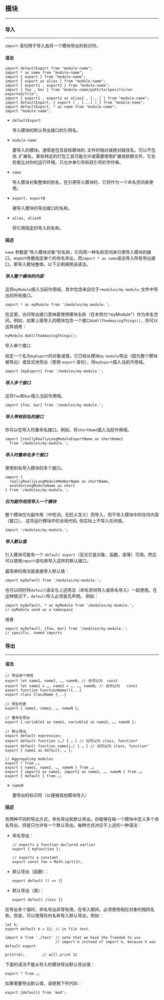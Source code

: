 ## 模块

---



### 导入

---

`import` 语句用于导入由另一个模块导出的标识符。

#### 语法

```
import defaultExport from "module-name";
import * as name from "module-name";
import { export } from "module-name";
import { export as alias } from "module-name";
import { export1 , export2 } from "module-name";
import { foo , bar } from "module-name/path/to/specific/un-exported/file";
import { export1 , export2 as alias2 , [...] } from "module-name";
import defaultExport, { export [ , [...] ] } from "module-name";
import defaultExport, * as name from "module-name";
import "module-name";
```

- `defaultExport`

  导入模块的默认导出接口的引用名。

- `module-name`

  要导入的模块。通常是包含目标模块的`.`文件的相对或绝对路径名，可以不包括`.`扩展名。某些特定的打包工具可能允许或需要使用扩展或依赖文件，它会检查比对你的运行环境。只允许单引号和双引号的字符串。

- `name`

  导入模块对象整体的别名，在引用导入模块时，它将作为一个命名空间来使用。

- `export, exportN`

  被导入模块的导出接口的名称。

- `alias, aliasN`

  将引用指定的导入的名称。



#### 描述

`name` 参数是“导入模块对象”的名称，它将用一种名称空间来引用导入模块的接口。export参数指定单个的命名导出，而`import * as name`语法导入所有导出接口，即导入模块整体。以下示例阐明该语法。

##### 导入整个模块的内容

这将`myModule`插入当前作用域，其中包含来自位于`/modules/my-module.`文件中导出的所有接口。

```
import * as myModule from '/modules/my-module.';
```

在这里，访问导出接口意味着使用模块名称（在本例为“myModule”）作为命名空间。例如，如果上面导入的模块包含一个接口`doAllTheAmazingThings()`，你可以这样调用：

```
myModule.doAllTheAmazingThings();
```

导入单个接口

给定一个名为`myExport`的对象或值，它已经从模块`my-module`导出（因为整个模块被导出）或显式地导出（使用 `export` 语句），将`myExport`插入当前作用域。

```
import {myExport} from '/modules/my-module.';
```

##### 导入多个接口

这将`foo`和`bar`插入当前作用域。

```
import {foo, bar} from '/modules/my-module.';
```

##### 导入带有别名的接口

你可以在导入时重命名接口。例如，将`shortName`插入当前作用域。

```
import {reallyReallyLongModuleExportName as shortName}
  from '/modules/my-module.';
```

##### 导入时重命名多个接口

使用别名导入模块的多个接口。

```
import {
  reallyReallyLongModuleMemberName as shortName, 
  anotherLongModuleName as short
} from '/modules/my-module.';
```

##### 仅为副作用而导入一个模块

整个模块仅为副作用（中性词，无贬义含义）而导入，而不导入模块中的任何内容（接口）。 这将运行模块中的全局代码, 但实际上不导入任何值。

```
import '/modules/my-module.';
```

##### 导入默认值

引入模块可能有一个 `default export`（无论它是对象，函数，类等）可用。然后可以使用`import`语句来导入这样的默认接口。

最简单的用法是直接导入默认值：

```
import myDefault from '/modules/my-module.';
```

也可以同时将`default`语法与上述用法（命名空间导入或命名导入）一起使用。在这种情况下，`default`导入必须首先声明。 例如：

```
import myDefault, * as myModule from '/modules/my-module.';
// myModule used as a namespace
```

或者

```
import myDefault, {foo, bar} from '/modules/my-module.';
// specific, named imports
```



### 导出

---

#### 语法


```
// 导出单个特性
export let name1, name2, …, nameN; // 也可以为  const
export let name1 = …, name2 = …, …, nameN; // 也可以为   const
export function FunctionName(){...}
export class ClassName {...}

// 导处列表
export { name1, name2, …, nameN };

// 重命名导出
export { variable1 as name1, variable2 as name2, …, nameN };

// 默认导出
export default expression;
export default function (…) { … } // 也可以为 class, function*
export default function name1(…) { … } // 也可以为 class, function*
export { name1 as default, … };

// Aggregating modules
export * from …;
export { name1, name2, …, nameN } from …;
export { import1 as name1, import2 as name2, …, nameN } from …;
export { default } from …;
```

- `nameN`

  要导出的标识符（以便被其他模块导入）

  

#### 描述

有两种不同的导出方式，命名导出和默认导出。你能够在每一个模块中定义多个命名导出，但是只允许有一个默认导出。每种方式对应于上述的一种语法：

- 命名导出：

  ```
  // exports a function declared earlier
  export { myFunction }; 
  
  // exports a constant
  export const foo = Math.sqrt(2);
  ```

- 默认导出（函数）：

  ```
  export default () => {}
  ```

- 默认导出（类）：

  ```
  export default class {}
  ```

在导出多个值时，命名导出非常有用。在导入期间，必须使用相应对象的相同名称。但是，可以使用任何名称导入默认导出，例如：

```
let k;
export default k = 12; // in file test.

import m from './test' // note that we have the freedom to use
                       // import m instead of import k, because k was default export

print(m);        // will print 12
```

 下面的语法不能从导入的模块导出默认导出值：

```
export * from …;
```

如果需要导出默认值，请使用下列代码：

```
export {default} from 'mod';
```